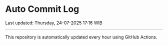 # Auto Commit Log

Last updated: Thursday, 24-07-2025 17:16 WIB

---

This repository is automatically updated every hour using GitHub Actions.
